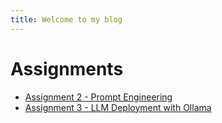```yaml
---
title: Welcome to my blog
---
```

# Assignments

- [Assignment 2 - Prompt Engineering](./2025-04-25-assignment2,md.md)
- [Assignment 3 - LLM Deployment with Ollama](./2025/06/05/assignment3.html)


